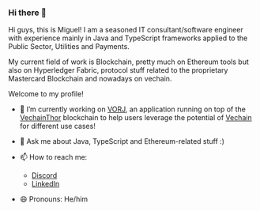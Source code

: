 ### Hi there 👋

Hi guys, this is Miguel! I am a seasoned IT consultant/software engineer with experience mainly in Java and TypeScript frameworks applied to the Public Sector, Utilities and Payments.

My current field of work is Blockchain, pretty much on Ethereum tools but also on Hyperledger Fabric, protocol stuff related to the proprietary Mastercard Blockchain and nowadays on vechain.

Welcome to my profile!

- 🔭 I’m currently working on [VORJ](https://vorj.app/), an application running on top of the [VechainThor](https://github.com/vechain/thor) blockchain to help users leverage the potential of [Vechain](http://vechain.org/) for different use cases!

- 💬 Ask me about Java, TypeScript and Ethereum-related stuff :)

- 📫 How to reach me: 
  * [Discord](https://discordapp.com/users/720641577948807178)
  * [LinkedIn](https://www.linkedin.com/in/miguel-%C3%A1ngel-rojo-fern%C3%A1ndez-14495441/)

- 😄 Pronouns: He/him
